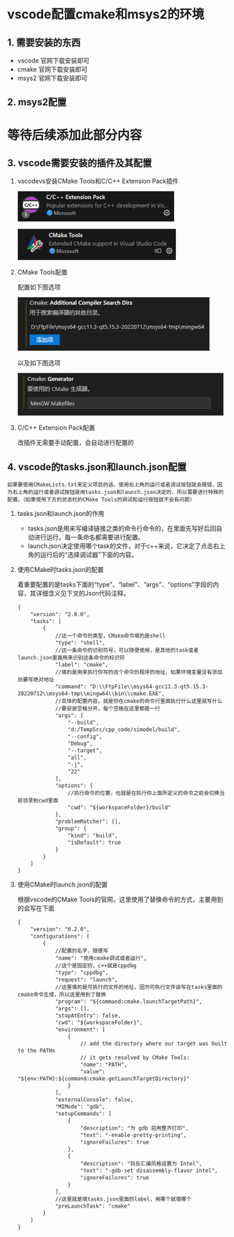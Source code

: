 # vscode配置cmake和msys2的环境

## 1. 需要安装的东西

* vscode 官网下载安装即可
* cmake 官网下载安装即可
* msys2 官网下载安装即可

## 2. msys2配置

# 等待后续添加此部分内容

## 3. vscode需要安装的插件及其配置

1. vscodevs安装CMake Tools和C/C++ Extension Pack插件

    ![Alt text](image.png)

    ![Alt text](image-1.png)

2. CMake Tools配置

    配置如下图选项
    
    ![Alt text](image-2.png)

    以及如下图选项

    ![Alt text](image-3.png)

3. C/C++ Extension Pack配置

    改插件无需要手动配置，会自动进行配置的

## 4. vscode的tasks.json和launch.json配置

    如果要使用CMakeLists.txt来定义项目的话，使用右上角的运行或者调试按钮就会报错，因为右上角的运行或者调试按钮是用tasks.json和launch.json决定的，所以需要进行特殊的配置。（如果使用下方的状态栏的CMake Tools的调试和运行按钮就不会有问题）

1. tasks.json和launch.json的作用

    * tasks.json是用来写编译链接之类的命令行命令的，在里面先写好后回自动进行运行。每一条命名都需要进行配置。
    * launch.json决定使用哪个task的文件，对于c++来说，它决定了点击右上角的运行后的“选择调试器”下面的内容。 

2. 使用CMake时tasks.json的配置

    着重要配置的是tasks下面的“type”、“label”、“args”、“options”字段的内容，其详细含义见下文的Json代码注释。

    ~~~
    {
        "version": "2.0.0",
        "tasks": [
            {
                //这一个命令的类型，CMake命令填的是shell
                "type": "shell", 
                //这一条命令的识别符号，可以随便使用，是其他的task或者launch.json里面用来识别这条命令的标识符
                "label": "cmake", 
                //填的是用来执行你写的这个命令的程序的地址，如果环境变量没有添加则要写绝对地址
                "command": "D:\\FtpFile\\msys64-gcc11.3-qt5.15.3-20220712\\msys64-tmp\\mingw64\\bin\\cmake.EXE",
                //具体的配置内容，就是你在cmake的命令行里面执行什么这里就写什么
                //要安装空格分开，每个空格在这里都是一行
                "args": [
                    "--build",
                    "d:/TempSrc/cpp_code/simodel/build",
                    "--config",
                    "Debug",
                    "--target",
                    "all",
                    "-j",
                    "22"
                ],
                "options": {
                    //执行命令的位置，也就是在执行你上面所定义的命令之前会切换当前目录到cwd里面
                    "cwd": "${workspaceFolder}/build"
                },
                "problemMatcher": [],
                "group": {
                    "kind": "build",
                    "isDefault": true
                }
            }
        ]
    }
    ~~~

3. 使用CMake时launch.json的配置

    根据vscode的CMake Tools的官网，这里使用了替换命令的方式，主要用到的会写在下面
   
    ~~~
    {
        "version": "0.2.0",
        "configurations": [
            {
                //配置的名字，随便写
                "name": "使用cmake调试或者运行",
                //这个是固定的，c++就是cppdbg
                "type": "cppdbg",
                "request": "launch",
                //这里填的是可执行的文件的地址，因为可执行文件由写在tasks里面的cmake命令生成，所以这里用到了替换
                "program": "${command:cmake.launchTargetPath}",
                "args": [],
                "stopAtEntry": false,
                "cwd": "${workspaceFolder}",
                "environment": [
                    {
                        // add the directory where our target was built to the PATHs
                        // it gets resolved by CMake Tools:
                        "name": "PATH",
                        "value": "${env:PATH}:${command:cmake.getLaunchTargetDirectory}"
                    }
                ],
                "externalConsole": false,
                "MIMode": "gdb",
                "setupCommands": [
                    {
                        "description": "为 gdb 启用整齐打印",
                        "text": "-enable-pretty-printing",
                        "ignoreFailures": true
                    },
                    {
                        "description": "将反汇编风格设置为 Intel",
                        "text": "-gdb-set disassembly-flavor intel",
                        "ignoreFailures": true
                    }
                ],
                //这里就是填tasks.json里面的label，用哪个就填哪个
                "preLaunchTask": "cmake"
            }
        ]
    }
    ~~~